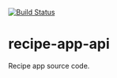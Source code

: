 
[![Build Status](https://travis-ci.org/Gabkings/recipe-app-api.svg?branch=master)](https://travis-ci.org/Gabkings/recipe-app-api)

# recipe-app-api
Recipe app source code.
